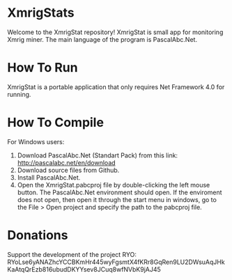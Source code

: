 # XmrigStats
Welcome to the XmrigStat repository! XmrigStat is small app for monitoring Xmrig miner. The main language of the program is PascalAbc.Net.

# How To Run
XmrigStat is a portable application that only requires Net Framework 4.0 for running.

# How To Compile
For Windows users:
1. Download PascalAbc.Net (Standart Pack) from this link: http://pascalabc.net/en/download 
2. Download source files from Github.
3. Install PascalAbc.Net.
4. Open the XmrigStat.pabcproj file by double-clicking the left mouse button. The PascalAbc.Net environment should open. If the enviroment does not open, then open it through the start menu in windows, go to the File > Open project and specify the path to the pabcproj file.

# Donations
Support the development of the project
RYO: RYoLse6yANAZhcYCCBKmHr445wyFgsmtX4fKRr8GqRen9LU2DWsuAqJHkKaAtqQrEzb816ubudDKYYsev8JCuq8wfNVbK9jAJ45
